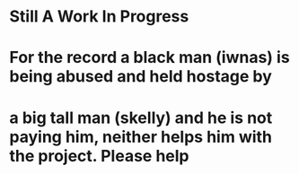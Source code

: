 # Still A Work In Progress
# For the record a black man (iwnas) is being abused and held hostage by 
# a big tall man (skelly) and he is not paying him, neither helps him with the project. Please help